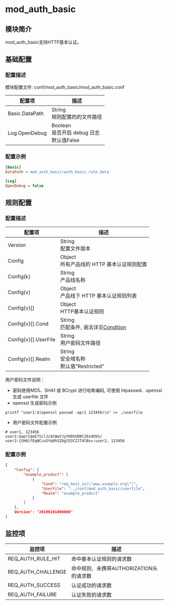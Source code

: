 # mod_auth_basic

## 模块简介 

mod_auth_basic支持HTTP基本认证。

## 基础配置
### 配置描述
模块配置文件: conf/mod_auth_basic/mod_auth_basic.conf

| 配置项              | 描述                                        |
| ------------------- | ------------------------------------------- |
| Basic.DataPath      | String<br>规则配置的的文件路径 |
| Log.OpenDebug       | Boolean<br>是否开启 debug 日志<br>默认值False |

### 配置示例

```ini
[Basic]
DataPath = mod_auth_basic/auth_basic_rule.data

[Log]
OpenDebug = false
```

## 规则配置
### 配置描述
| 配置项                | 描述                                        |
| ---------------------| ------------------------------------------- |
| Version | String<br>配置文件版本 |
| Config | Object<br>所有产品线的 HTTP 基本认证规则配置 |
| Config{k} | String<br>产品线名称|
| Config{v} | Object<br> 产品线下 HTTP 基本认证规则列表 |
| Config{v}[] | Object<br> HTTP基本认证规则 |
| Config{v}[].Cond | String<br>匹配条件, 语法详见[Condition](../../condition/condition_grammar.md) |
| Config{v}[].UserFile | String<br>用户密码文件路径 |
| Config{v}[].Realm | String<br>安全域名称<br>默认值"Restricted" |

用户密码文件说明：
* 密码使用MD5、SHA1 或 BCrypt 进行哈希编码, 可使用 htpasswd、openssl 生成 userfile 文件
* openssl 生成密码示例
```
printf "user1:$(openssl passwd -apr1 123456)\n" >> ./userfile
```
* 用户密码文件配置示例
```  
# user1, 123456
user1:$apr1$mI7SilJz$CWwYJyYKbhVDNl26sdUSh/
user2:{SHA}fEqNCco3Yq9h5ZUglD3CZJT4lBs=:user2, 123456
```

### 配置示例
```json
{
    "Config": {
        "example_product": [
            {
                "Cond": "req_host_in(\"www.example.org\")",
                "UserFile": "../conf/mod_auth_basic/userfile",
                "Realm": "example_product"
            }
        ]
    },
    Version": "20190101000000"
}
```

## 监控项

| 监控项                   | 描述                                |
| ----------------------- | ---------------------------------- |
| REQ_AUTH_RULE_HIT       | 命中基本认证规则的请求数               |
| REQ_AUTH_CHALLENGE      | 命中规则、未携带AUTHORIZATION头的请求数 |
| REQ_AUTH_SUCCESS        | 认证成功的请求数                      |
| REQ_AUTH_FAILURE        | 认证失败的请求数                      |

